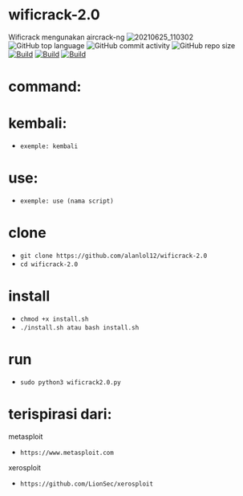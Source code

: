 # wificrack-2.0 
Wificrack mengunakan aircrack-ng
![20210625_110302](https://user-images.githubusercontent.com/81538835/123363554-508f1e00-d562-11eb-9afb-dabded8f2a60.png)
![GitHub top language](https://img.shields.io/github/languages/top/alanlol12/wificrack-2.0?logo=python)
![GitHub commit activity](https://img.shields.io/github/commit-activity/m/alanlol12/wificrack-2.0?logo=linux)
![GitHub repo size](https://img.shields.io/github/repo-size/alanlol12/wificrack-2.0?logo=kali%20linux)
[![Build](https://img.shields.io/badge/Supported_OS-linux-blue.svg)]()
[![Build](https://img.shields.io/badge/wificrack-2.0-orange.svg)]()
[![Build](https://img.shields.io/badge/version-2.0-cyan.svg)]()
</p>
 
# command:

#  kembali:
* `exemple: kembali`
#  use:
* `exemple: use (nama script)`

# clone
* `git clone https://github.com/alanlol12/wificrack-2.0`
*  `cd wificrack-2.0`
# install
* `chmod +x install.sh`
* `./install.sh atau bash install.sh`
# run
* `sudo python3 wificrack2.0.py`

# terispirasi dari:
metasploit
* `https://www.metasploit.com`

xerosploit
* `https://github.com/LionSec/xerosploit`
